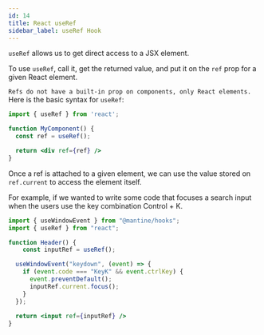 ```yaml
---
id: 14
title: React useRef
sidebar_label: useRef Hook
---
```



`useRef` allows us to get direct access to a JSX element.

To use `useRef`, call it, get the returned value, and put it on the `ref` prop for a given React element.

`Refs do not have a built-in prop on components, only React elements.`
Here is the basic syntax for `useRef`:

```jsx
import { useRef } from 'react';

function MyComponent() {
  const ref = useRef();

  return <div ref={ref} />
}
```
Once a ref is attached to a given element, we can use the value stored on `ref.current` to access the element itself.

For example, if we wanted to write some code that focuses a search input when the users use the key combination Control + K.

```jsx
import { useWindowEvent } from "@mantine/hooks";
import { useRef } from "react";

function Header() {
	const inputRef = useRef();

  useWindowEvent("keydown", (event) => {
    if (event.code === "KeyK" && event.ctrlKey) {
      event.preventDefault();
      inputRef.current.focus();
    }
  });
  
  return <input ref={inputRef} />
}
```